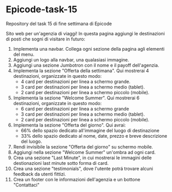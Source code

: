# Epicode-task-15
Repository del task 15 di fine settimana di Epicode

Sito web per un'agenzia di viaggi!
In questa pagina aggiungi le destinazioni di posti che sogni di visitare in futuro:
1. Implementa una navbar. Collega ogni sezione della pagina agli elementi del menu.
2. Aggiungi un logo alla navbar, una qualasiasi immagine.
3. Aggiungi una sezione Jumbotron con il nome e il payoff dell'agenzia.
4. Implementa la sezione "Offerta della settimana". Qui mostrerai 4 destinazioni, organizzate in questo modo:
    - 4 card per destinazioni per linea a schermo grande.
    - 3 card per destinazioni per linea a schermo medio (tablet).
    - 2 card per destinazioni per linea a schermo piccolo (mobile).
5. Implementa la sezione "Welcome Summer". Qui mostrerai 6 destinazioni, organizzate in questo modo:
    - 6 card per destinazioni per linea a schermo grande
    - 3 card per destinazioni per linea a schermo medio (tablet).
    - 2 card per destinazioni per linea a schermo piccolo (mobile).
6. Implementa la sezione "Offerta del giorno". Qui avrai:
    - 66% dello spazio dedicato all'immagine del luogo di destinazione
    - 33% dello spazio dedicato al nome, date, prezzo e breve descrizione del luogo.
7. Rendi invisibile la sezione "Offerta del giorno" su schermo mobile.
8. Aggiungi nella sezione "Welcome Summer" un'ombra ad ogni card.
9. Crea una sezione "Last Minute", in cui mostrerai le immagini delle destionazioni last minute sotto forma di card.
10. Crea una sezione "testimonials", dove l'utente potrá trovare alcuni feedback da utenti fittizi.
11. Crea un footer con le informazioni dell'agenzia e un bottone "Contattaci"